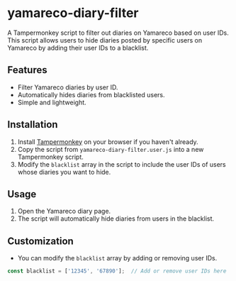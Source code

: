 # yamareco-diary-filter

A Tampermonkey script to filter out diaries on Yamareco based on user IDs. This script allows users to hide diaries posted by specific users on Yamareco by adding their user IDs to a blacklist.

## Features
- Filter Yamareco diaries by user ID.
- Automatically hides diaries from blacklisted users.
- Simple and lightweight.

## Installation
1. Install [Tampermonkey](https://www.tampermonkey.net/) on your browser if you haven't already.
2. Copy the script from `yamareco-diary-filter.user.js` into a new Tampermonkey script.
3. Modify the `blacklist` array in the script to include the user IDs of users whose diaries you want to hide.

## Usage
1. Open the Yamareco diary page.
2. The script will automatically hide diaries from users in the blacklist.

## Customization
- You can modify the `blacklist` array by adding or removing user IDs.

```javascript
const blacklist = ['12345', '67890'];  // Add or remove user IDs here
